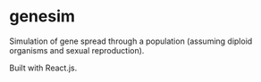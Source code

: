 # genesim

Simulation of gene spread through a population (assuming diploid organisms and sexual reproduction).

Built with React.js.
